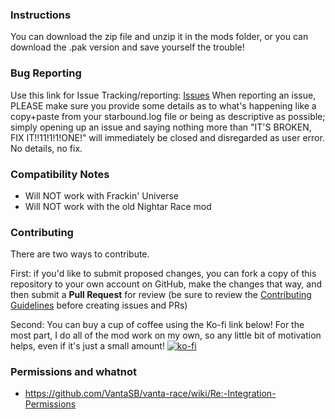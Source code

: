 ### Instructions
You can download the zip file and unzip it in the mods folder, or you can download the .pak version and save yourself the trouble!

### Bug Reporting
Use this link for Issue Tracking/reporting: [Issues](https://github.com/VantaSB/vanta-race/issues)
When reporting an issue, PLEASE make sure you provide some details as to what's happening like a copy+paste from your starbound.log file or being as descriptive as possible; simply opening up an issue and saying nothing more than "IT'S BROKEN, FIX IT!!11!1!1!ONE!" will immediately be closed and disregarded as user error. No details, no fix.

### Compatibility Notes
- Will NOT work with Frackin' Universe
- Will NOT work with the old Nightar Race mod

### Contributing
There are two ways to contribute.

First: if you'd like to submit proposed changes, you can fork a copy of this repository to your own account on GitHub, make the changes that way, and then submit a **Pull Request** for review (be sure to review the [Contributing Guidelines](https://github.com/VantaSB/.github/CONTRIBUTING.md) before creating issues and PRs)

Second: You can buy a cup of coffee using the Ko-fi link below! For the most part, I do all of the mod work on my own, so any little bit of motivation helps, even if it's just a small amount!
[![ko-fi](https://ko-fi.com/img/githubbutton_sm.svg)](https://ko-fi.com/A0A7IYGDP)

### Permissions and whatnot
- https://github.com/VantaSB/vanta-race/wiki/Re:-Integration-Permissions
